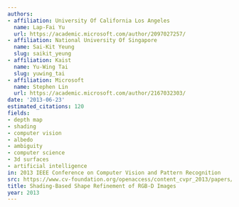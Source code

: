 ```yaml
---
authors:
- affiliation: University Of California Los Angeles
  name: Lap-Fai Yu
  url: https://academic.microsoft.com/author/2097027257/
- affiliation: National University Of Singapore
  name: Sai-Kit Yeung
  slug: saikit_yeung
- affiliation: Kaist
  name: Yu-Wing Tai
  slug: yuwing_tai
- affiliation: Microsoft
  name: Stephen Lin
  url: https://academic.microsoft.com/author/2167032303/
date: '2013-06-23'
estimated_citations: 120
fields:
- depth map
- shading
- computer vision
- albedo
- ambiguity
- computer science
- 3d surfaces
- artificial intelligence
in: 2013 IEEE Conference on Computer Vision and Pattern Recognition
src: https://www.cv-foundation.org/openaccess/content_cvpr_2013/papers/Yu_Shading-Based_Shape_Refinement_2013_CVPR_paper.pdf
title: Shading-Based Shape Refinement of RGB-D Images
year: 2013
---
```

